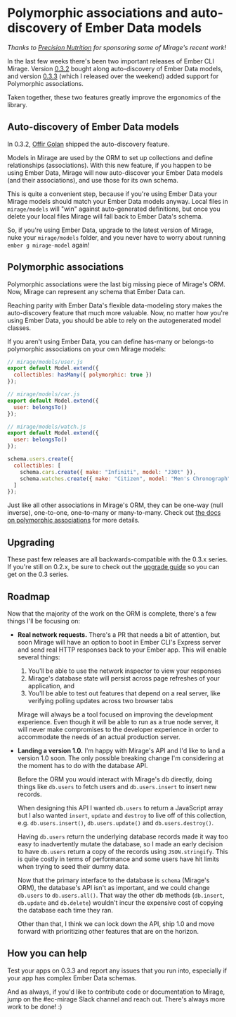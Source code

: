 # Polymorphic associations and auto-discovery of Ember Data models

_Thanks to [Precision Nutrition](http://www.precisionnutrition.com/) for sponsoring some of Mirage's recent work!_

In the last few weeks there's been two important releases of Ember CLI Mirage. Version [0.3.2](https://github.com/samselikoff/ember-cli-mirage/releases/tag/v0.3.2) bought along auto-discovery of Ember Data models, and version [0.3.3](https://github.com/samselikoff/ember-cli-mirage/releases/tag/v0.3.3) (which I released over the weekend) added support for Polymorphic associations.

Taken together, these two features greatly improve the ergonomics of the library.

## Auto-discovery of Ember Data models

In 0.3.2, [Offir Golan](https://twitter.com/Offir_Golan) shipped the auto-discovery feature.

Models in Mirage are used by the ORM to set up collections and define relationships (associations). With this new feature, if you happen to be using Ember Data, Mirage will now auto-discover your Ember Data models (and their associations), and use those for its own schema.

This is quite a convenient step, because if you're using Ember Data your Mirage models should match your Ember Data models anyway. Local files in `mirage/models` will "win" against auto-generated definitions, but once you delete your local files Mirage will fall back to Ember Data's schema.

So, if you're using Ember Data, upgrade to the latest version of Mirage, nuke your `mirage/models` folder, and you never have to worry about running `ember g mirage-model` again!

## Polymorphic associations

Polymorphic associations were the last big missing piece of Mirage's ORM. Now, Mirage can represent any schema that Ember Data can.

Reaching parity with Ember Data's flexible data-modeling story makes the auto-discovery feature that much more valuable. Now, no matter how you're using Ember Data, you should be able to rely on the autogenerated model classes.

If you aren't using Ember Data, you can define has-many or belongs-to polymorphic associations on your own Mirage models:

```js
// mirage/models/user.js
export default Model.extend({
  collectibles: hasMany({ polymorphic: true })
});

// mirage/models/car.js
export default Model.extend({
  user: belongsTo()
});

// mirage/models/watch.js
export default Model.extend({
  user: belongsTo()
});

schema.users.create({
  collectibles: [
    schema.cars.create({ make: "Infiniti", model: "J30t" }),
    schema.watches.create({ make: "Citizen", model: "Men's Chronograph" }),
  ]
});
```

Just like all other associations in Mirage's ORM, they can be one-way (null inverse), one-to-one, one-to-many or many-to-many. Check out [the docs on polymorphic associations](http://www.ember-cli-mirage.com/docs/v0.3.x/models/#association-options) for more details.

## Upgrading

These past few releases are all backwards-compatible with the 0.3.x series. If you're still on 0.2.x, be sure to check out the [upgrade guide](http://www.ember-cli-mirage.com/docs/v0.3.x/upgrading/) so you can get on the 0.3 series.

<!-- ## Example

[Here's a Twiddle]() demonstrating Mirage's new features: notice there's no `models` folder, and the default scenario seeds Mirage's database with polymorphic data. -->

## Roadmap

Now that the majority of the work on the ORM is complete, there's a few things I'll be focusing on:

- **Real network requests.** There's a PR that needs a bit of attention, but soon Mirage will have an option to boot in Ember CLI's Express server and send real HTTP responses back to your Ember app. This will enable several things:

  1. You'll be able to use the network inspector to view your responses
  2. Mirage's database state will persist across page refreshes of your application, and
  3. You'll be able to test out features that depend on a real server, like verifying polling updates across two browser tabs

  Mirage will always be a tool focused on improving the development experience. Even though it will be able to run as a true node server, it will never make compromises to the developer experience in order to accommodate the needs of an actual production server.

- **Landing a version 1.0.** I'm happy with Mirage's API and I'd like to land a version 1.0 soon. The only possible breaking change I'm considering at the moment has to do with the database API.

  Before the ORM you would interact with Mirage's db directly, doing things like `db.users` to fetch users and `db.users.insert` to insert new records.

  When designing this API I wanted `db.users` to return a JavaScript array but I also wanted `insert`, `update` and `destroy` to live off of this collection, e.g. `db.users.insert()`, `db.users.update()` and `db.users.destroy()`.

  Having `db.users` return the underlying database records made it way too easy to inadvertently mutate the database, so I made an early decision to have `db.users` return a copy of the records using `JSON.stringify`. This is quite costly in terms of performance and some users have hit limits when trying to seed their dummy data.

  Now that the primary interface to the database is `schema` (Mirage's ORM), the database's API isn't as important, and we could change `db.users` to `db.users.all()`. That way the other db methods (`db.insert`, `db.update` and `db.delete`) wouldn't incur the expensive cost of copying the database each time they ran.

  Other than that, I think we can lock down the API, ship 1.0 and move forward with prioritizing other features that are on the horizon.

## How you can help

Test your apps on 0.3.3 and report any issues that you run into, especially if your app has complex Ember Data schemas.

And as always, if you'd like to contribute code or documentation to Mirage, jump on the #ec-mirage Slack channel and reach out. There's always more work to be done! :)
